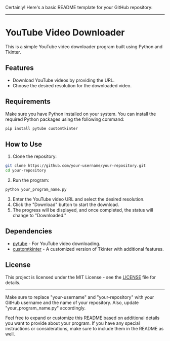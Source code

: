 Certainly! Here's a basic README template for your GitHub repository:

---

# YouTube Video Downloader

This is a simple YouTube video downloader program built using Python and Tkinter.

## Features

- Download YouTube videos by providing the URL.
- Choose the desired resolution for the downloaded video.

## Requirements

Make sure you have Python installed on your system. You can install the required Python packages using the following command:

```bash
pip install pytube customtkinter
```

## How to Use

1. Clone the repository:

```bash
git clone https://github.com/your-username/your-repository.git
cd your-repository
```

2. Run the program:

```bash
python your_program_name.py
```

3. Enter the YouTube video URL and select the desired resolution.
4. Click the "Download" button to start the download.
5. The progress will be displayed, and once completed, the status will change to "Downloaded."

## Dependencies

- [pytube](https://github.com/pytube/pytube) - For YouTube video downloading.
- [customtkinter](https://github.com/CoolCoderSJ/customtkinter) - A customized version of Tkinter with additional features.

## License

This project is licensed under the MIT License - see the [LICENSE](LICENSE) file for details.

---

Make sure to replace "your-username" and "your-repository" with your GitHub username and the name of your repository. Also, update "your_program_name.py" accordingly.

Feel free to expand or customize this README based on additional details you want to provide about your program. If you have any special instructions or considerations, make sure to include them in the README as well.